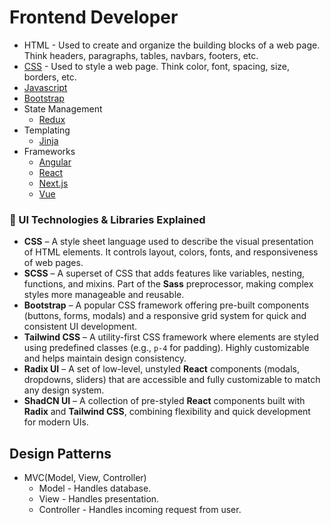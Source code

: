# Frontend Developer

- HTML - Used to create and organize the building blocks of a web page. Think headers, paragraphs, tables, navbars, footers, etc.
- [CSS](./css.md) - Used to style a web page. Think color, font, spacing, size, borders, etc.
- [Javascript](../../languages/javascript/javascript.md)
- [Bootstrap](./bootstrap.md)
- State Management
  - [Redux](./redux.md)
- Templating
  - [Jinja](./jinja.md)
- Frameworks
  - [Angular](./frameworks/angular.md)
  - [React](./frameworks/react/react.md)
  - [Next.js](./frameworks/next.md)
  - [Vue](./frameworks/vue.md)

### 🎨 UI Technologies & Libraries Explained

- **CSS** – A style sheet language used to describe the visual presentation of HTML elements. It controls layout, colors, fonts, and responsiveness of web pages.
- **SCSS** – A superset of CSS that adds features like variables, nesting, functions, and mixins. Part of the **Sass** preprocessor, making complex styles more manageable and reusable.
- **Bootstrap** – A popular CSS framework offering pre-built components (buttons, forms, modals) and a responsive grid system for quick and consistent UI development.
- **Tailwind CSS** – A utility-first CSS framework where elements are styled using predefined classes (e.g., `p-4` for padding). Highly customizable and helps maintain design consistency.
- **Radix UI** – A set of low-level, unstyled **React** components (modals, dropdowns, sliders) that are accessible and fully customizable to match any design system.
- **ShadCN UI** – A collection of pre-styled **React** components built with **Radix** and **Tailwind CSS**, combining flexibility and quick development for modern UIs.

## Design Patterns

- MVC(Model, View, Controller)
  - Model - Handles database.
  - View - Handles presentation.
  - Controller - Handles incoming request from user.
